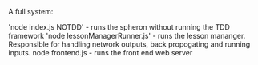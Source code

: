 A full system:

'node index.js NOTDD' - runs the spheron without running the TDD framework
'node lessonManagerRunner.js' - runs the lesson mananger. Responsible for handling network outputs, back propogating and running inputs.
node frontend.js - runs the front end web server